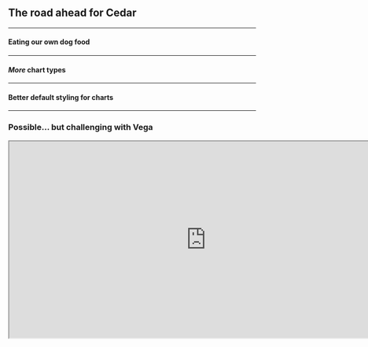 <!-- .slide: data-background="img/bg-3.png" -->
## The road ahead for Cedar

---

<!-- .slide: data-background="img/dogs-367602768_0416127f3e_b.jpg" -->
#### Eating our own dog food

---

<!-- .slide: data-background="linear-gradient(rgba(0, 0, 0, 0.25), rgba(0, 0, 0, 0.25)), url(img/charts-4237886048_40dec4ceb2_o.jpg)" -->
#### _More_ chart types

---

<!-- .slide: data-background="img/groom-1536233_1280.jpg" -->
#### Better default styling for charts

---

<!-- .slide: data-background="img/bg-3.png" -->
### Possible... but challenging with Vega
<div style="background: #fff; width: 800px; margin: 0 auto;">
  <iframe src="https://vega.github.io/vega/" height="400" width="100%" />
</div>

---

<!-- .slide: data-background="img/bg-4.png" -->
## Demo: Cedar amCharts prototype
